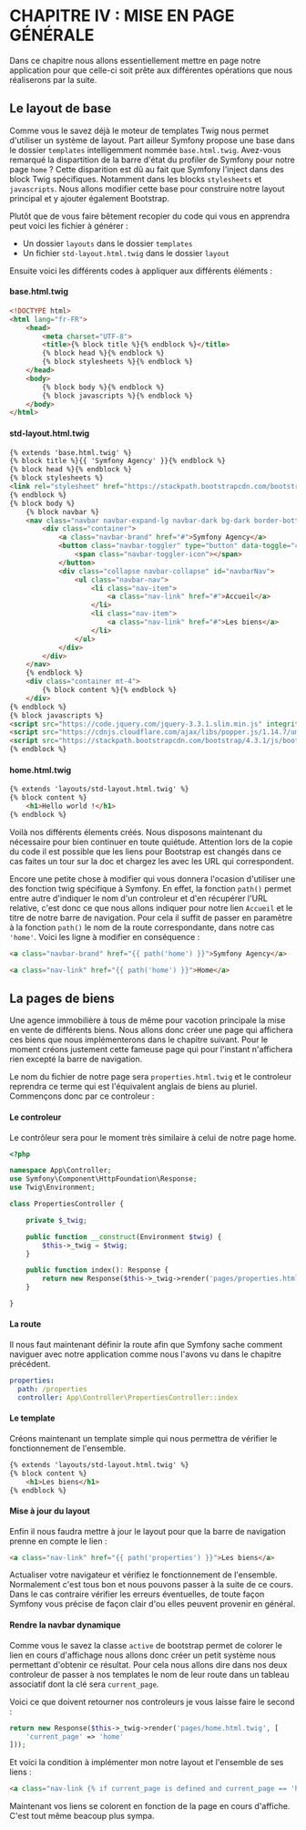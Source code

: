 # CHAPITRE IV : MISE EN PAGE GÉNÉRALE

Dans ce chapitre nous allons essentiellement mettre en page notre application pour que celle-ci soit prête aux différentes opérations que nous réaliserons par la suite.

## Le layout de base

Comme vous le savez déjà le moteur de templates Twig nous permet d'utiliser un système de layout. Part ailleur Symfony propose une base dans le dossier `templates` intelligemment nommée `base.html.twig`. Avez-vous remarqué la dispartition de la barre d'état du profiler de Symfony pour notre page `home` ? Cette disparition est dû au fait que Symfony l'inject dans des block Twig spécifiques. Notamment dans les blocks `stylesheets` et `javascripts`. Nous allons modifier cette base pour construire notre layout principal et y ajouter également Bootstrap.

Plutôt que de vous faire bêtement recopier du code qui vous en apprendra peut voici les fichier à générer :

* Un dossier `layouts` dans le dossier `templates`
* Un fichier `std-layout.html.twig` dans le dossier `layout`

Ensuite voici les différents codes à appliquer aux différents éléments :

#### base.html.twig

```html
<!DOCTYPE html>
<html lang="fr-FR">
    <head>
        <meta charset="UTF-8">
        <title>{% block title %}{% endblock %}</title>
        {% block head %}{% endblock %}
        {% block stylesheets %}{% endblock %}
    </head>
    <body>
        {% block body %}{% endblock %}
        {% block javascripts %}{% endblock %}
    </body>
</html>
```

#### std-layout.html.twig

```html
{% extends 'base.html.twig' %}
{% block title %}{{ 'Symfony Agency' }}{% endblock %}
{% block head %}{% endblock %}
{% block stylesheets %}
<link rel="stylesheet" href="https://stackpath.bootstrapcdn.com/bootstrap/4.3.1/css/bootstrap.min.css" integrity="sha384-ggOyR0iXCbMQv3Xipma34MD+dH/1fQ784/j6cY/iJTQUOhcWr7x9JvoRxT2MZw1T" crossorigin="anonymous">
{% endblock %}
{% block body %}
	{% block navbar %}
	<nav class="navbar navbar-expand-lg navbar-dark bg-dark border-bottom">
		<div class="container">
			<a class="navbar-brand" href="#">Symfony Agency</a>
			<button class="navbar-toggler" type="button" data-toggle="collapse" data-target="#navbarNav" aria-controls="navbarNav" aria-expanded="false" aria-label="Toggle navigation">
				<span class="navbar-toggler-icon"></span>
			</button>
			<div class="collapse navbar-collapse" id="navbarNav">
				<ul class="navbar-nav">
					<li class="nav-item">
						<a class="nav-link" href="#">Accueil</a>
					</li>
					<li class="nav-item">
						<a class="nav-link" href="#">Les biens</a>
					</li>
				</ul>
			</div>
		</div>
	</nav>
	{% endblock %}
	<div class="container mt-4">
		{% block content %}{% endblock %}
	</div>
{% endblock %}
{% block javascripts %}
<script src="https://code.jquery.com/jquery-3.3.1.slim.min.js" integrity="sha384-q8i/X+965DzO0rT7abK41JStQIAqVgRVzpbzo5smXKp4YfRvH+8abtTE1Pi6jizo" crossorigin="anonymous"></script>
<script src="https://cdnjs.cloudflare.com/ajax/libs/popper.js/1.14.7/umd/popper.min.js" integrity="sha384-UO2eT0CpHqdSJQ6hJty5KVphtPhzWj9WO1clHTMGa3JDZwrnQq4sF86dIHNDz0W1" crossorigin="anonymous"></script>
<script src="https://stackpath.bootstrapcdn.com/bootstrap/4.3.1/js/bootstrap.min.js" integrity="sha384-JjSmVgyd0p3pXB1rRibZUAYoIIy6OrQ6VrjIEaFf/nJGzIxFDsf4x0xIM+B07jRM" crossorigin="anonymous"></script>
{% endblock %}
```

#### home.html.twig

```html
{% extends 'layouts/std-layout.html.twig' %}
{% block content %}
	<h1>Hello world !</h1>
{% endblock %}
```

Voilà nos différents élements créés. Nous disposons maintenant du nécessaire pour bien continuer en toute quiétude. Attention lors de la copie du code il est possible que les liens pour Bootstrap est changés dans ce cas faites un tour sur la doc et chargez les avec les URL qui correspondent.

Encore une petite chose à modifier qui vous donnera l'ocasion d'utiliser une des fonction twig spécifique à Symfony. En effet, la fonction `path()` permet entre autre d'indiquer le nom d'un controleur et d'en récupérer l'URL relative, c'est donc ce que nous allons indiquer pour notre lien `Accueil` et le titre de notre barre de navigation. Pour cela il suffit de passer en paramètre à la fonction `path()` le nom de la route correspondante, dans notre cas `'home'`. Voici les ligne à modifier en conséquence :

```html
<a class="navbar-brand" href="{{ path('home') }}">Symfony Agency</a>
```

```html
<a class="nav-link" href="{{ path('home') }}">Home</a>
```

## La pages de biens

Une agence immobilière à tous de même pour vacotion principale la mise en vente de différents biens. Nous allons donc créer une page qui affichera ces biens que nous implémenterons dans le chapitre suivant. Pour le moment créons justement cette fameuse page qui pour l'instant n'affichera rien excepté la barre de navigation.

Le nom du fichier de notre page sera `properties.html.twig` et le controleur reprendra ce terme qui est l'équivalent anglais de biens au pluriel. Commençons donc par ce controleur :

#### Le controleur

Le contrôleur sera pour le moment très similaire à celui de notre page home.

```php
<?php

namespace App\Controller;
use Symfony\Component\HttpFoundation\Response;
use Twig\Environment;

class PropertiesController {

	private $_twig;

	public function __construct(Environment $twig) {
		$this->_twig = $twig;
	}

	public function index(): Response {
		return new Response($this->_twig->render('pages/properties.html.twig'));
	}

}
```

#### La route

Il nous faut maintenant définir la route afin que Symfony sache comment naviguer avec notre application comme nous l'avons vu dans le chapitre précédent.

```yaml
properties:
  path: /properties
  controller: App\Controller\PropertiesController::index
```

#### Le template

Créons maintenant un template simple qui nous permettra de vérifier le fonctionnement de l'ensemble.

```html
{% extends 'layouts/std-layout.html.twig' %}
{% block content %}
	<h1>Les biens</h1>
{% endblock %}
```

#### Mise à jour du layout

Enfin il nous faudra mettre à jour le layout pour que la barre de navigation prenne en compte le lien :

```html
<a class="nav-link" href="{{ path('properties') }}">Les biens</a>
```

Actualiser votre navigateur et vérifiez le fonctionnement de l'ensemble. Normalement c'est tous bon et nous pouvons passer à la suite de ce cours. Dans le cas contraire vérifier les erreurs éventuelles, de toute façon Symfony vous précise de façon clair d'ou elles peuvent provenir en général.

#### Rendre la navbar dynamique

Comme vous le savez la classe `active` de bootstrap permet de colorer le lien en cours d'affichage nous allons donc créer un petit système nous permettant d'obtenir ce résultat. Pour cela nous allons dire dans nos deux controleur de passer à nos templates le nom de leur route dans un tableau associatif dont la clé sera `current_page`.

Voici ce que doivent retourner nos controleurs je vous laisse faire le second :

```php
return new Response($this->_twig->render('pages/home.html.twig', [
	'current_page' => 'home'
]));
```

Et voici la condition à implémenter mon notre layout et l'ensemble de ses liens :

```html
<a class="nav-link {% if current_page is defined and current_page == 'home' %}{{ 'active' }}{% endif %}" href="{{ path('home') }}">Home</a>
```

Maintenant vos liens se colorent en fonction de la page en cours d'affiche. C'est tout même beacoup plus sympa.

